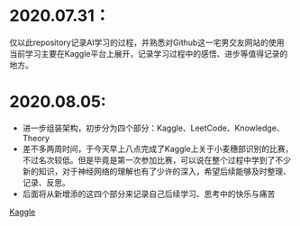 2020.07.31：
=====================
仅以此repository记录AI学习的过程，并熟悉对Github这一宅男交友网站的使用
当前学习主要在Kaggle平台上展开，记录学习过程中的感悟、进步等值得记录的地方。   


2020.08.05:  
=====================
* 进一步组装架构，初步分为四个部分：Kaggle、LeetCode、Knowledge、Theory  
* 差不多两周时间，于今天早上八点完成了Kaggle上关于小麦穗部识别的比赛，不过名次较低。但是毕竟是第一次参加比赛，可以说在整个过程中学到了不少新的知识，对于神经网络的理解也有了少许的深入，希望后续能够及时整理、记录、反思。
* 后面将从新增添的这四个部分来记录自己后续学习、思考中的快乐与痛苦

[Kaggle](https://github.com/fjd330621/Self-Learning/blob/master/Kaggle)
